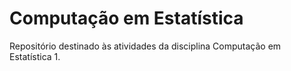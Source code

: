 # Computação em Estatística

Repositório destinado às atividades da disciplina Computação em Estatística 1.
